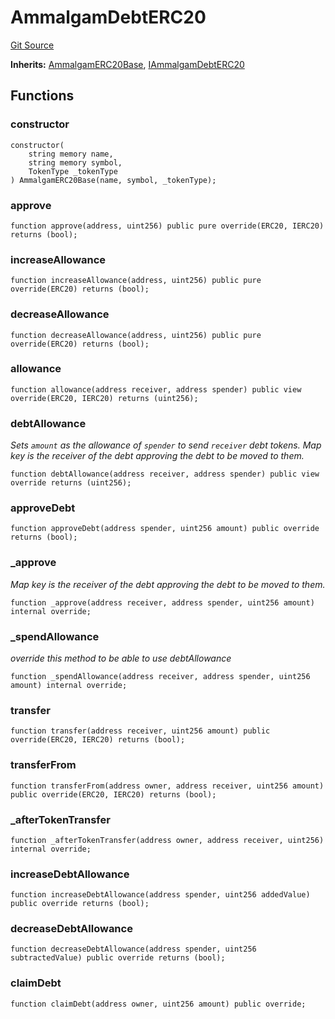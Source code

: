 # AmmalgamDebtERC20
[Git Source](https://github.com/Ammalgam-Protocol/core-v1/blob/c2398bc2cc7b9fe383b005349741b4aa61a1c292/contracts/tokens/AmmalgamDebtERC20.sol)

**Inherits:**
[AmmalgamERC20Base](/contracts/tokens/AmmalgamERC20Base.sol/abstract.AmmalgamERC20Base.md), [IAmmalgamDebtERC20](/contracts/interfaces/tokens/IAmmalgamDebtERC20.sol/interface.IAmmalgamDebtERC20.md)


## Functions
### constructor


```solidity
constructor(
    string memory name,
    string memory symbol,
    TokenType _tokenType
) AmmalgamERC20Base(name, symbol, _tokenType);
```

### approve


```solidity
function approve(address, uint256) public pure override(ERC20, IERC20) returns (bool);
```

### increaseAllowance


```solidity
function increaseAllowance(address, uint256) public pure override(ERC20) returns (bool);
```

### decreaseAllowance


```solidity
function decreaseAllowance(address, uint256) public pure override(ERC20) returns (bool);
```

### allowance


```solidity
function allowance(address receiver, address spender) public view override(ERC20, IERC20) returns (uint256);
```

### debtAllowance

*Sets `amount` as the allowance of `spender` to send `receiver` debt tokens.
Map key is the receiver of the debt approving the debt to be moved to them.*


```solidity
function debtAllowance(address receiver, address spender) public view override returns (uint256);
```

### approveDebt


```solidity
function approveDebt(address spender, uint256 amount) public override returns (bool);
```

### _approve

*Map key is the receiver of the debt approving the debt to be moved to them.*


```solidity
function _approve(address receiver, address spender, uint256 amount) internal override;
```

### _spendAllowance

*override this method to be able to use debtAllowance*


```solidity
function _spendAllowance(address receiver, address spender, uint256 amount) internal override;
```

### transfer


```solidity
function transfer(address receiver, uint256 amount) public override(ERC20, IERC20) returns (bool);
```

### transferFrom


```solidity
function transferFrom(address owner, address receiver, uint256 amount) public override(ERC20, IERC20) returns (bool);
```

### _afterTokenTransfer


```solidity
function _afterTokenTransfer(address owner, address receiver, uint256) internal override;
```

### increaseDebtAllowance


```solidity
function increaseDebtAllowance(address spender, uint256 addedValue) public override returns (bool);
```

### decreaseDebtAllowance


```solidity
function decreaseDebtAllowance(address spender, uint256 subtractedValue) public override returns (bool);
```

### claimDebt


```solidity
function claimDebt(address owner, uint256 amount) public override;
```

